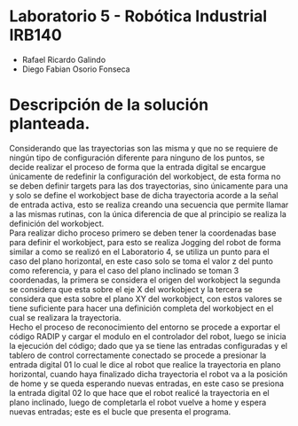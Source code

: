 # Laboratorio 5 - Robótica Industrial IRB140

* Rafael Ricardo Galindo
* Diego Fabian Osorio Fonseca


# Descripción de la solución planteada.  
Considerando que las trayectorias son las misma y que no se requiere de ningún tipo de configuración diferente para ninguno de los puntos, se decide realizar el proceso de forma que la entrada digital se encargue únicamente de redefinir la configuración del workobject, de esta forma no se deben definir targets para las dos trayectorias, sino únicamente para una y solo se define el workobject base de dicha trayectoria acorde a la señal de entrada activa, esto se realiza creando una secuencia que permite llamar a las mismas rutinas, con la única diferencia de que al principio se realiza la definición del workobject.  
Para realizar dicho proceso primero se deben tener la coordenadas base para definir el workobject, para esto se realiza Jogging del robot de forma similar a como se realizó en el Laboratorio 4, se utiliza un punto para el caso del plano horizontal, en este caso solo se toma el valor z del punto como referencia, y para el caso del plano inclinado se toman 3 coordenadas, la primera se considera el origen del workobject la segunda se considera que esta sobre el eje X del workobject y la tercera se considera que esta sobre el plano XY del workobject, con estos valores se tiene suficiente para hacer una definición completa del workobject en el cual se realizara la trayectoria.  
Hecho el proceso de reconocimiento del entorno se procede a exportar el código RADIP y cargar el modulo en el controlador del robot, luego se inicia la ejecución del código; dado que ya se tiene las entradas configuradas y el tablero de control correctamente conectado se procede a presionar la entrada digital 01 lo cual le dice al robot que realice la trayectoria en plano horizontal, cuando haya finalizado dicha trayectoria el robot va a la posición de home y se queda esperando nuevas entradas, en este caso se presiona la entrada digital 02 lo que hace que el robot realicé la trayectoria en el plano inclinado, luego de completarla el robot vuelve a home y espera nuevas entradas; este es el bucle que presenta el programa.  

